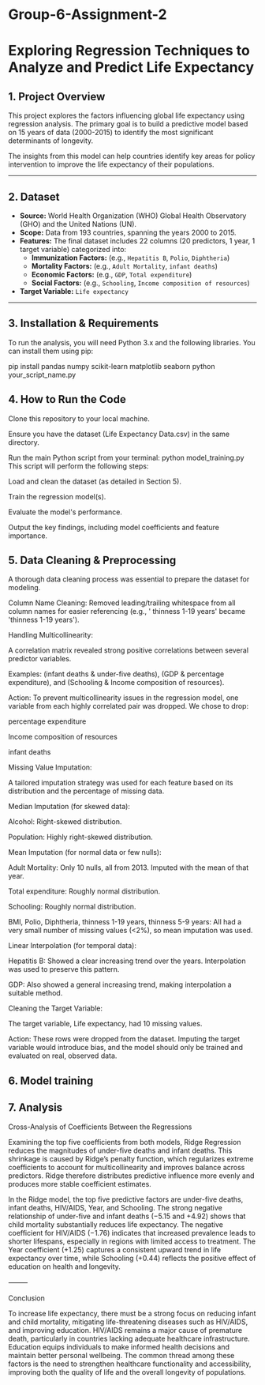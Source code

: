 # Group-6-Assignment-2
# Exploring Regression Techniques to Analyze and Predict Life Expectancy

## 1. Project Overview

This project explores the factors influencing global life expectancy using regression analysis. The primary goal is to build a predictive model based on 15 years of data (2000-2015) to identify the most significant determinants of longevity.

The insights from this model can help countries identify key areas for policy intervention to improve the life expectancy of their populations.

---

## 2. Dataset

* **Source:** World Health Organization (WHO) Global Health Observatory (GHO) and the United Nations (UN).
* **Scope:** Data from 193 countries, spanning the years 2000 to 2015.
* **Features:** The final dataset includes 22 columns (20 predictors, 1 year, 1 target variable) categorized into:
    * **Immunization Factors:** (e.g., `Hepatitis B`, `Polio`, `Diphtheria`)
    * **Mortality Factors:** (e.g., `Adult Mortality`, `infant deaths`)
    * **Economic Factors:** (e.g., `GDP`, `Total expenditure`)
    * **Social Factors:** (e.g., `Schooling`, `Income composition of resources`)
* **Target Variable:** `Life expectancy`

---

## 3. Installation & Requirements

To run the analysis, you will need Python 3.x and the following libraries. You can install them using pip:

pip install pandas numpy scikit-learn matplotlib seaborn
python your_script_name.py
## 4. How to Run the Code
Clone this repository to your local machine.

Ensure you have the dataset (Life Expectancy Data.csv) in the same directory.

Run the main Python script from your terminal:
python model_training.py
This script will perform the following steps:

Load and clean the dataset (as detailed in Section 5).

Train the regression model(s).

Evaluate the model's performance.

Output the key findings, including model coefficients and feature importance.

## 5. Data Cleaning & Preprocessing
A thorough data cleaning process was essential to prepare the dataset for modeling.

Column Name Cleaning: Removed leading/trailing whitespace from all column names for easier referencing (e.g., ' thinness 1-19 years' became 'thinness 1-19 years').

Handling Multicollinearity:

A correlation matrix revealed strong positive correlations between several predictor variables.

Examples: (infant deaths & under-five deaths), (GDP & percentage expenditure), and (Schooling & Income composition of resources).

Action: To prevent multicollinearity issues in the regression model, one variable from each highly correlated pair was dropped. We chose to drop:

percentage expenditure

Income composition of resources

infant deaths

Missing Value Imputation:

A tailored imputation strategy was used for each feature based on its distribution and the percentage of missing data.

Median Imputation (for skewed data):

Alcohol: Right-skewed distribution.

Population: Highly right-skewed distribution.

Mean Imputation (for normal data or few nulls):

Adult Mortality: Only 10 nulls, all from 2013. Imputed with the mean of that year.

Total expenditure: Roughly normal distribution.

Schooling: Roughly normal distribution.

BMI, Polio, Diphtheria, thinness 1-19 years, thinness 5-9 years: All had a very small number of missing values (<2%), so mean imputation was used.

Linear Interpolation (for temporal data):

Hepatitis B: Showed a clear increasing trend over the years. Interpolation was used to preserve this pattern.

GDP: Also showed a general increasing trend, making interpolation a suitable method.

Cleaning the Target Variable:

The target variable, Life expectancy, had 10 missing values.

Action: These rows were dropped from the dataset. Imputing the target variable would introduce bias, and the model should only be trained and evaluated on real, observed data.
## 6. Model training
## 7. Analysis
Cross-Analysis of Coefficients Between the Regressions

Examining the top five coefficients from both models, Ridge Regression reduces the magnitudes of under-five deaths and infant deaths. This shrinkage is caused by Ridge’s penalty function, which regularizes extreme coefficients to account for multicollinearity and improves balance across predictors. Ridge therefore distributes predictive influence more evenly and produces more stable coefficient estimates.

In the Ridge model, the top five predictive factors are under-five deaths, infant deaths, HIV/AIDS, Year, and Schooling. The strong negative relationship of under-five and infant deaths (−5.15 and +4.92) shows that child mortality substantially reduces life expectancy. The negative coefficient for HIV/AIDS (−1.76) indicates that increased prevalence leads to shorter lifespans, especially in regions with limited access to treatment. The Year coefficient (+1.25) captures a consistent upward trend in life expectancy over time, while Schooling (+0.44) reflects the positive effect of education on health and longevity.

⸻

Conclusion

To increase life expectancy, there must be a strong focus on reducing infant and child mortality, mitigating life-threatening diseases such as HIV/AIDS, and improving education. HIV/AIDS remains a major cause of premature death, particularly in countries lacking adequate healthcare infrastructure. Education equips individuals to make informed health decisions and maintain better personal wellbeing. The common thread among these factors is the need to strengthen healthcare functionality and accessibility, improving both the quality of life and the overall longevity of populations.
